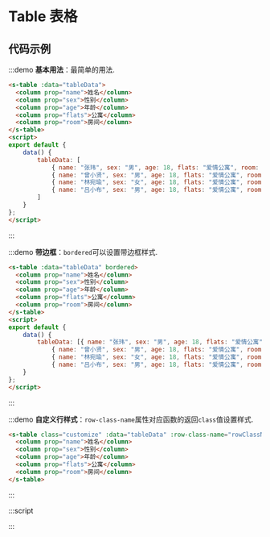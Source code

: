 # Table 表格

## 代码示例

:::demo
**基本用法**：最简单的用法.

```html
<s-table :data="tableData">
  <column prop="name">姓名</column>
  <column prop="sex">性别</column>
  <column prop="age">年龄</column>
  <column prop="flats">公寓</column>
  <column prop="room">房间</column>
</s-table>
<script>
export default {
    data() {
        tableData: [
            { name: "张玮", sex: "男", age: 18, flats: "爱情公寓", room: "3606" },
            { name: "曾小贤", sex: "男", age: 18, flats: "爱情公寓", room: "3606" },
            { name: "林宛瑜", sex: "女", age: 18, flats: "爱情公寓", room: "3605" },
            { name: "吕小布", sex: "男", age: 18, flats: "爱情公寓", room: "3606" }
        ]
    }
};
</script>
```
:::

:::demo
**带边框**：`bordered`可以设置带边框样式.

```html
<s-table :data="tableData" bordered>
  <column prop="name">姓名</column>
  <column prop="sex">性别</column>
  <column prop="age">年龄</column>
  <column prop="flats">公寓</column>
  <column prop="room">房间</column>
</s-table>
<script>
export default {
    data() {
        tableData: [{ name: "张玮", sex: "男", age: 18, flats: "爱情公寓", room: "3606" },
            { name: "曾小贤", sex: "男", age: 18, flats: "爱情公寓", room: "3606" },
            { name: "林宛瑜", sex: "女", age: 18, flats: "爱情公寓", room: "3605" },
            { name: "吕小布", sex: "男", age: 18, flats: "爱情公寓", room: "3606" }]
    }
};
</script>
```
:::

:::demo
**自定义行样式**：`row-class-name`属性对应函数的返回`class`值设置样式.

```html
<s-table class="customize" :data="tableData" :row-class-name="rowClassName">
  <column prop="name">姓名</column>
  <column prop="sex">性别</column>
  <column prop="age">年龄</column>
  <column prop="flats">公寓</column>
  <column prop="room">房间</column>
</s-table>
```
:::

:::script
<script>
export default {
  data() {
    return {
      tableData: [{
          name: "张玮",
          sex: "男",
          age: 18,
          flats: "爱情公寓",
          room: "3606",
        },
        {
          name: "曾小贤",
          sex: "男",
          age: 18,
          flats: "爱情公寓",
          room: "3606",
        },
        {
          name: "林宛瑜",
          sex: "女",
          age: 18,
          flats: "爱情公寓",
          room: "3605",
        },
        {
          name: "吕小布",
          sex: "男",
          age: 18,
          flats: "爱情公寓",
          room: "3606",
        },
      ]
    };
  },
  methods: {
    rowClassName(row, index) {
      if (row.name === "林宛瑜") {
        return "error";
      }
      return "";
    }
  }
}
</script>
:::